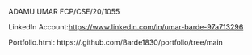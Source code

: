 ADAMU UMAR 
FCP/CSE/20/1055

LinkedIn Account:https://www.linkedin.com/in/umar-barde-97a713296

Portfolio.html: https://.github.com/Barde1830/portfolio/tree/main
